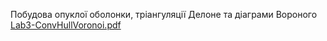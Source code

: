 Побудова опуклої оболонки, тріангуляції Делоне та діаграми Вороного
[Lab3-ConvHullVoronoi.pdf](https://github.com/Dashylikk/oop/files/14651643/Lab3-ConvHullVoronoi.pdf)
